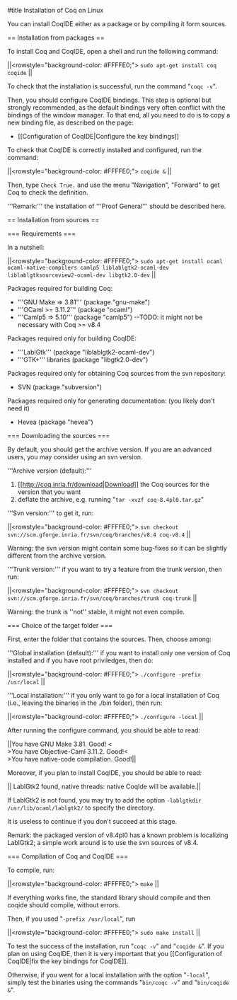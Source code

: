 #title Installation of Coq on Linux

You can install CoqIDE either as a package or by compiling it form sources.

== Installation from packages ==

To install Coq and CoqIDE, open a shell and run the following command: 

||<rowstyle="background-color: #FFFFE0;"> `sudo apt-get install coq coqide` ||

To check that the installation is successful, run the command "`coqc -v`".

Then, you should configure CoqIDE bindings. This step is optional but strongly recommended, as the default bindings very often conflict with the bindings of the window manager.
To that end, all you need to do is to copy a new binding file, as described on the page:

 * [[Configuration of CoqIDE|Configure the key bindings]]

To check that CoqIDE is correctly installed and configured, run the command:

||<rowstyle="background-color: #FFFFE0;"> `coqide &` ||

Then, type `Check True.` and use the menu "Navigation", "Forward" to get Coq to check the definition.


'''Remark:''' the installation of '''Proof General''' should be described here.


== Installation from sources ==

=== Requirements ===

In a nutshell:

||<rowstyle="background-color: #FFFFE0;"> `sudo apt-get install ocaml ocaml-native-compilers camlp5 liblablgtk2-ocaml-dev liblablgtksourceview2-ocaml-dev libgtk2.0-dev` ||

Packages required for building Coq:
 * '''GNU Make => 3.81''' (package "gnu-make")
 * '''OCaml >= 3.11.2''' (package "ocaml")
 * '''Camlp5 => 5.10''' (package "camlp5") --TODO: it might not be necessary with Coq >= v8.4

Packages required only for building CoqIDE:
 * '''LablGtk''' (package "liblablgtk2-ocaml-dev")
 * '''GTK+''' libraries (package "libgtk2.0-dev")

Packages required only for obtaining Coq sources from the svn repository:
 * SVN (package "subversion") 

Packages required only for generating documentation: (you likely don't need it)
 * Hevea (package "hevea")


=== Downloading the sources ===

By default, you should get the archive version. If you are an advanced users, you may consider using an svn version.

'''Archive version (default):''' 
 1. [[http://coq.inria.fr/download|Download]] the Coq sources for the version that you want
 1. deflate the archive, e.g. running "`tar -xvzf coq-8.4pl0.tar.gz`"  

'''Svn version:''' to get it, run:

||<rowstyle="background-color: #FFFFE0;"> `svn checkout svn://scm.gforge.inria.fr/svn/coq/branches/v8.4 coq-v8.4` ||

Warning: the svn version might contain some bug-fixes so it can be slightly different from the archive version.

'''Trunk version:''' if you want to try a feature from the trunk version, then run:

||<rowstyle="background-color: #FFFFE0;"> `svn checkout svn://scm.gforge.inria.fr/svn/coq/branches/trunk coq-trunk` ||

Warning: the trunk is ''not'' stable, it might not even compile.



=== Choice of the target folder ===

First, enter the folder that contains the sources. Then, choose among:

'''Global installation (default):''' if you want to install only one version of Coq installed and if you have root priviledges, then do:

||<rowstyle="background-color: #FFFFE0;"> `./configure -prefix /usr/local` ||

'''Local installation:''' if you only want to go for a local installation of Coq (i.e., leaving the binaries in the ./bin folder), then run:

||<rowstyle="background-color: #FFFFE0;"> `./configure -local` ||

After running the configure command, you should be able to read:

||You have GNU Make 3.81. Good! <<BR>>You have Objective-Caml 3.11.2. Good!<<BR>>You have native-code compilation. Good!||

Moreover, if you plan to install CoqIDE, you should be able to read:

|| LablGtk2 found, native threads: native CoqIde will be available.||

If LablGtk2 is not found, you may try to add the option `-lablgtkdir /usr/lib/ocaml/lablgtk2/` to specify the directory.

It is useless to continue if you don't succeed at this stage.

Remark: the packaged version of v8.4pl0 has a known problem is localizing LablGtk2; a simple work around is to use the svn sources of v8.4.


=== Compilation of Coq and CoqIDE ===

To compile, run:

||<rowstyle="background-color: #FFFFE0;"> `make` ||

If everything works fine, the standard library should compile and then coqide should compile, without errors.

Then, if you used "`-prefix /usr/local`", run 

||<rowstyle="background-color: #FFFFE0;"> `sudo make install` ||

To test the success of the installation, run "`coqc -v`" and "`coqide &`".
If you plan on using CoqIDE, then it is very important that you 
[[Configuration of CoqIDE|fix the key bindings for CoqIDE]].

Otherwise, if you went for a local installation with the option "`-local`", simply 
test the binaries using the commands "`bin/coqc -v`" and "`bin/coqide &`".
